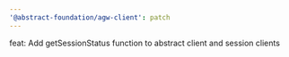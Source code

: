 ```yaml
---
'@abstract-foundation/agw-client': patch
---
```


feat: Add getSessionStatus function to abstract client and session clients
